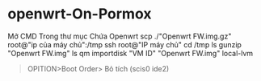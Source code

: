 # openwrt-On-Pormox
Mở CMD Trong thư mục Chứa Openwrt
scp ./"Openwrt FW.img.gz" root@"ip của máy chủ":/tmp
ssh root@"IP máy chủ"
cd /tmp
ls
gunzip "Openwrt FW.img"
ls
qm importdisk "VM ID" "Openwrt FW.img" local-lvm
>OPITION>Boot Order> Bỏ tích (scis0 ide2)

